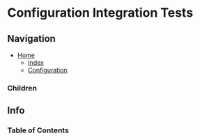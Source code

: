 # Configuration Integration Tests

## Navigation

* [Home](/README.md)
  * [Index](/docs/Index.md)
  * [Configuration](/src/Configuration/README.md)

### Children

## Info

### Table of Contents

